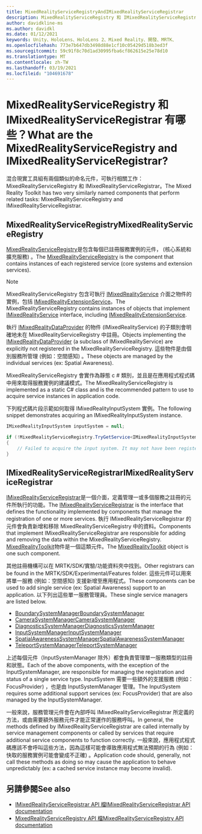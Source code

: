 ```yaml
---
title: MixedRealityServiceRegistryAndIMixedRealityServiceRegistrar
description: MixedRealityServiceRegistry 和 IMixedRealityServiceRegistrar 的檔
author: davidkline-ms
ms.author: davidkl
ms.date: 01/12/2021
keywords: Unity、HoloLens、HoloLens 2、Mixed Reality、開發、MRTK、
ms.openlocfilehash: 773e7b647db3498d88e1cf10c05429d518b3ed3f
ms.sourcegitcommit: 59c91f8c70d1ad30995fba6cf862615e25e78d10
ms.translationtype: MT
ms.contentlocale: zh-TW
ms.lasthandoff: 03/19/2021
ms.locfileid: "104691678"
---
```

# <a name="what-are-the-mixedrealityserviceregistry-and-imixedrealityserviceregistrar"></a><span data-ttu-id="b065e-104">MixedRealityServiceRegistry 和 IMixedRealityServiceRegistrar 有哪些？</span><span class="sxs-lookup"><span data-stu-id="b065e-104">What are the MixedRealityServiceRegistry and IMixedRealityServiceRegistrar?</span></span>

<span data-ttu-id="b065e-105">混合現實工具組有兩個類似的命名元件，可執行相關工作： MixedRealityServiceRegistry 和 IMixedRealityServiceRegistrar。</span><span class="sxs-lookup"><span data-stu-id="b065e-105">The Mixed Reality Toolkit has two very similarly named components that perform related tasks: MixedRealityServiceRegistry and IMixedRealityServiceRegistrar.</span></span>

## <a name="mixedrealityserviceregistry"></a><span data-ttu-id="b065e-106">MixedRealityServiceRegistry</span><span class="sxs-lookup"><span data-stu-id="b065e-106">MixedRealityServiceRegistry</span></span>

<span data-ttu-id="b065e-107">[MixedRealityServiceRegistry](xref:Microsoft.MixedReality.Toolkit.MixedRealityServiceRegistry)是包含每個已註冊服務實例的元件， (核心系統和擴充服務) 。</span><span class="sxs-lookup"><span data-stu-id="b065e-107">The [MixedRealityServiceRegistry](xref:Microsoft.MixedReality.Toolkit.MixedRealityServiceRegistry) is the component that contains instances of each registered service (core systems and extension services).</span></span>

> [!NOTE]
> <span data-ttu-id="b065e-108">MixedRealityServiceRegistry 包含可執行 [IMixedRealityService](xref:Microsoft.MixedReality.Toolkit.IMixedRealityService) 介面之物件的實例，包括 [IMixedRealityExtensionService](xref:Microsoft.MixedReality.Toolkit.IMixedRealityExtensionService)。</span><span class="sxs-lookup"><span data-stu-id="b065e-108">The MixedRealityServiceRegistry contains instances of objects that implement [IMixedRealityService](xref:Microsoft.MixedReality.Toolkit.IMixedRealityService) interface, including [IMixedRealityExtensionService](xref:Microsoft.MixedReality.Toolkit.IMixedRealityExtensionService).</span></span>
>
><span data-ttu-id="b065e-109">執行 [IMixedRealityDataProvider](xref:Microsoft.MixedReality.Toolkit.IMixedRealityDataProvider) 的物件 (IMixedRealityService) 的子類別會明確地未在 MixedRealityServiceRegistry 中註冊。</span><span class="sxs-lookup"><span data-stu-id="b065e-109">Objects implementing the [IMixedRealityDataProvider](xref:Microsoft.MixedReality.Toolkit.IMixedRealityDataProvider) (a subclass of IMixedRealityService) are explicitly not registered in the MixedRealityServiceRegistry.</span></span> <span data-ttu-id="b065e-110">這些物件是由個別服務所管理 (例如：空間感知) 。</span><span class="sxs-lookup"><span data-stu-id="b065e-110">These objects are managed by the individual services (ex: Spatial Awareness).</span></span>

<span data-ttu-id="b065e-111">MixedRealityServiceRegistry 會實作為靜態 c # 類別，並且是在應用程式程式碼中用來取得服務實例的建議模式。</span><span class="sxs-lookup"><span data-stu-id="b065e-111">The MixedRealityServiceRegistry is implemented as a static C# class and is the recommended pattern to use to acquire service instances in application code.</span></span>

<span data-ttu-id="b065e-112">下列程式碼片段示範如何取得 IMixedRealityInputSystem 實例。</span><span class="sxs-lookup"><span data-stu-id="b065e-112">The following snippet demonstrates acquiring an IMixedRealityInputSystem instance.</span></span>

```c#
IMixedRealityInputSystem inputSystem = null;

if (!MixedRealityServiceRegistry.TryGetService<IMixedRealityInputSystem>(out inputSystem))
{
    // Failed to acquire the input system. It may not have been registered
}
```

## <a name="imixedrealityserviceregistrar"></a><span data-ttu-id="b065e-113">IMixedRealityServiceRegistrar</span><span class="sxs-lookup"><span data-stu-id="b065e-113">IMixedRealityServiceRegistrar</span></span>

<span data-ttu-id="b065e-114">[IMixedRealityServiceRegistrar](xref:Microsoft.MixedReality.Toolkit.IMixedRealityServiceRegistrar)是一個介面，定義管理一或多個服務之註冊的元件所執行的功能。</span><span class="sxs-lookup"><span data-stu-id="b065e-114">The [IMixedRealityServiceRegistrar](xref:Microsoft.MixedReality.Toolkit.IMixedRealityServiceRegistrar) is the interface that defines the functionality implemented by components that manage the registration of one or more services.</span></span> <span data-ttu-id="b065e-115">執行 IMixedRealityServiceRegistrar 的元件會負責新增和移除 MixedRealityServiceRegistry 中的資料。</span><span class="sxs-lookup"><span data-stu-id="b065e-115">Components that implement IMixedRealityServiceRegistrar are responsible for adding and removing the data within the MixedRealityServiceRegistry.</span></span> <span data-ttu-id="b065e-116">[MixedRealityToolkit](xref:Microsoft.MixedReality.Toolkit.MixedRealityToolkit)物件是一個這類元件。</span><span class="sxs-lookup"><span data-stu-id="b065e-116">The [MixedRealityToolkit](xref:Microsoft.MixedReality.Toolkit.MixedRealityToolkit) object is one such component.</span></span>

<span data-ttu-id="b065e-117">其他註冊機構可以在 MRTK/SDK/實驗/功能資料夾中找到。</span><span class="sxs-lookup"><span data-stu-id="b065e-117">Other registrars can be found in the MRTK/SDK/Experimental/Features folder.</span></span> <span data-ttu-id="b065e-118">這些元件可以用來將單一服務 (例如：空間感知) 支援新增至應用程式。</span><span class="sxs-lookup"><span data-stu-id="b065e-118">These components can be used to add single service (ex: Spatial Awareness) support to an application.</span></span> <span data-ttu-id="b065e-119">以下列出這些單一服務管理員。</span><span class="sxs-lookup"><span data-stu-id="b065e-119">These single service managers are listed below.</span></span>

- [<span data-ttu-id="b065e-120">BoundarySystemManager</span><span class="sxs-lookup"><span data-stu-id="b065e-120">BoundarySystemManager</span></span>](xref:Microsoft.MixedReality.Toolkit.Experimental.Boundary.BoundarySystemManager)
- [<span data-ttu-id="b065e-121">CameraSystemManager</span><span class="sxs-lookup"><span data-stu-id="b065e-121">CameraSystemManager</span></span>](xref:Microsoft.MixedReality.Toolkit.Experimental.CameraSystem.CameraSystemManager)
- [<span data-ttu-id="b065e-122">DiagnosticsSystemManager</span><span class="sxs-lookup"><span data-stu-id="b065e-122">DiagnosticsSystemManager</span></span>](xref:Microsoft.MixedReality.Toolkit.Experimental.Diagnostics.DiagnosticsSystemManager)
- [<span data-ttu-id="b065e-123">InputSystemManager</span><span class="sxs-lookup"><span data-stu-id="b065e-123">InputSystemManager</span></span>](xref:Microsoft.MixedReality.Toolkit.Experimental.Input.InputSystemManager)
- [<span data-ttu-id="b065e-124">SpatialAwarenessSystemManager</span><span class="sxs-lookup"><span data-stu-id="b065e-124">SpatialAwarenessSystemManager</span></span>](xref:Microsoft.MixedReality.Toolkit.Experimental.SpatialAwareness.SpatialAwarenessSystemManager)
- [<span data-ttu-id="b065e-125">TeleportSystemManager</span><span class="sxs-lookup"><span data-stu-id="b065e-125">TeleportSystemManager</span></span>](xref:Microsoft.MixedReality.Toolkit.Experimental.Teleport.TeleportSystemManager)

<span data-ttu-id="b065e-126">上述每個元件（InputSystemManager 除外）都會負責管理單一服務類型的註冊和狀態。</span><span class="sxs-lookup"><span data-stu-id="b065e-126">Each of the above components, with the exception of the InputSystemManager, are responsible for managing the registration and status of a single service type.</span></span> <span data-ttu-id="b065e-127">InputSystem 需要一些額外的支援服務 (例如： FocusProvider) ，也是由 InputSystemManager 管理。</span><span class="sxs-lookup"><span data-stu-id="b065e-127">The InputSystem requires some additional support services (ex: FocusProvider) that are also managed by the InputSystemManager.</span></span>

<span data-ttu-id="b065e-128">一般來說，服務管理元件會在內部呼叫 IMixedRealityServiceRegistrar 所定義的方法，或由需要額外服務元件才能正常運作的服務呼叫。</span><span class="sxs-lookup"><span data-stu-id="b065e-128">In general, the methods defined by IMixedRealityServiceRegistrar are called internally by service management components or called by services that require additional service components to function correctly.</span></span> <span data-ttu-id="b065e-129">一般來說，應用程式程式碼應該不會呼叫這些方法，因為這樣可能會導致應用程式無法預期的行為 (例如：快取的服務實例可能會變成不正確) 。</span><span class="sxs-lookup"><span data-stu-id="b065e-129">Application code should, generally, not call these methods as doing so may cause the application to behave unpredictably (ex: a cached service instance may become invalid).</span></span>

## <a name="see-also"></a><span data-ttu-id="b065e-130">另請參閱</span><span class="sxs-lookup"><span data-stu-id="b065e-130">See also</span></span>

- [<span data-ttu-id="b065e-131">IMixedRealityServiceRegistrar API 檔</span><span class="sxs-lookup"><span data-stu-id="b065e-131">IMixedRealityServiceRegistrar API documentation</span></span>](xref:Microsoft.MixedReality.Toolkit.IMixedRealityServiceRegistrar)
- [<span data-ttu-id="b065e-132">MixedRealityServiceRegistry API 檔</span><span class="sxs-lookup"><span data-stu-id="b065e-132">MixedRealityServiceRegistry API documentation</span></span>](xref:Microsoft.MixedReality.Toolkit.MixedRealityServiceRegistry)
